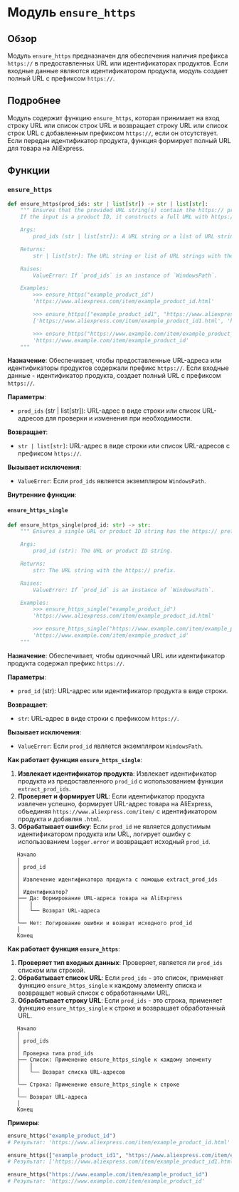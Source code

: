 # Модуль `ensure_https`

## Обзор

Модуль `ensure_https` предназначен для обеспечения наличия префикса `https://` в предоставленных URL или идентификаторах продуктов. Если входные данные являются идентификатором продукта, модуль создает полный URL с префиксом `https://`.

## Подробнее

Модуль содержит функцию `ensure_https`, которая принимает на вход строку URL или список строк URL и возвращает строку URL или список строк URL с добавленным префиксом `https://`, если он отсутствует. Если передан идентификатор продукта, функция формирует полный URL для товара на AliExpress.

## Функции

### `ensure_https`

```python
def ensure_https(prod_ids: str | list[str]) -> str | list[str]:
    """ Ensures that the provided URL string(s) contain the https:// prefix.
    If the input is a product ID, it constructs a full URL with https:// prefix.

    Args:
        prod_ids (str | list[str]): A URL string or a list of URL strings to check and modify if necessary.

    Returns:
        str | list[str]: The URL string or list of URL strings with the https:// prefix.

    Raises:
        ValueError: If `prod_ids` is an instance of `WindowsPath`.

    Examples:
        >>> ensure_https("example_product_id")
        'https://www.aliexpress.com/item/example_product_id.html'

        >>> ensure_https(["example_product_id1", "https://www.aliexpress.com/item/example_product_id2.html"])
        ['https://www.aliexpress.com/item/example_product_id1.html', 'https://www.aliexpress.com/item/example_product_id2.html']

        >>> ensure_https("https://www.example.com/item/example_product_id")
        'https://www.example.com/item/example_product_id'
    """
```

**Назначение**: Обеспечивает, чтобы предоставленные URL-адреса или идентификаторы продуктов содержали префикс `https://`. Если входные данные - идентификатор продукта, создает полный URL с префиксом `https://`.

**Параметры**:

- `prod_ids` (str | list[str]): URL-адрес в виде строки или список URL-адресов для проверки и изменения при необходимости.

**Возвращает**:

- `str | list[str]`: URL-адрес в виде строки или список URL-адресов с префиксом `https://`.

**Вызывает исключения**:

- `ValueError`: Если `prod_ids` является экземпляром `WindowsPath`.

**Внутренние функции**:

#### `ensure_https_single`

```python
def ensure_https_single(prod_id: str) -> str:
    """ Ensures a single URL or product ID string has the https:// prefix.

    Args:
        prod_id (str): The URL or product ID string.

    Returns:
        str: The URL string with the https:// prefix.

    Raises:
        ValueError: If `prod_id` is an instance of `WindowsPath`.

    Examples:
        >>> ensure_https_single("example_product_id")
        'https://www.aliexpress.com/item/example_product_id.html'

        >>> ensure_https_single("https://www.example.com/item/example_product_id")
        'https://www.example.com/item/example_product_id'
    """
```

**Назначение**: Обеспечивает, чтобы одиночный URL или идентификатор продукта содержал префикс `https://`.

**Параметры**:

- `prod_id` (str): URL-адрес или идентификатор продукта в виде строки.

**Возвращает**:

- `str`: URL-адрес в виде строки с префиксом `https://`.

**Вызывает исключения**:

- `ValueError`: Если `prod_id` является экземпляром `WindowsPath`.

**Как работает функция `ensure_https_single`**:

1. **Извлекает идентификатор продукта**: Извлекает идентификатор продукта из предоставленного `prod_id` с использованием функции `extract_prod_ids`.
2. **Проверяет и формирует URL**: Если идентификатор продукта извлечен успешно, формирует URL-адрес товара на AliExpress, объединяя `https://www.aliexpress.com/item/` с идентификатором продукта и добавляя `.html`.
3. **Обрабатывает ошибку**: Если `prod_id` не является допустимым идентификатором продукта или URL, логирует ошибку с использованием `logger.error` и возвращает исходный `prod_id`.

```
   Начало
   │
   │ prod_id
   │
   │ Извлечение идентификатора продукта с помощью extract_prod_ids
   │
   │ Идентификатор?
   ├── Да: Формирование URL-адреса товара на AliExpress
   │   │
   │   └── Возврат URL-адреса
   │
   └── Нет: Логирование ошибки и возврат исходного prod_id
   │
   Конец
```

**Как работает функция `ensure_https`**:

1. **Проверяет тип входных данных**: Проверяет, является ли `prod_ids` списком или строкой.
2. **Обрабатывает список URL**: Если `prod_ids` - это список, применяет функцию `ensure_https_single` к каждому элементу списка и возвращает новый список с обработанными URL.
3. **Обрабатывает строку URL**: Если `prod_ids` - это строка, применяет функцию `ensure_https_single` к строке и возвращает обработанный URL.

```
   Начало
   │
   │ prod_ids
   │
   │ Проверка типа prod_ids
   ├── Список: Применение ensure_https_single к каждому элементу
   │   │
   │   └── Возврат списка URL-адресов
   │
   └── Строка: Применение ensure_https_single к строке
   │
   └── Возврат URL-адреса
   │
   Конец
```

**Примеры**:

```python
ensure_https("example_product_id")
# Результат: 'https://www.aliexpress.com/item/example_product_id.html'

ensure_https(["example_product_id1", "https://www.aliexpress.com/item/example_product_id2.html"])
# Результат: ['https://www.aliexpress.com/item/example_product_id1.html', 'https://www.aliexpress.com/item/example_product_id2.html']

ensure_https("https://www.example.com/item/example_product_id")
# Результат: 'https://www.example.com/item/example_product_id'